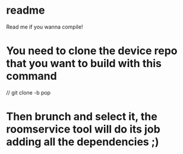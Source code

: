 # readme
Read me if you wanna compile!

# You need to clone the device repo that you want to build with this command

  // git clone <repourl> -b pop <folder>
  
# Then brunch and select it, the roomservice tool will do its job adding all the dependencies ;)
